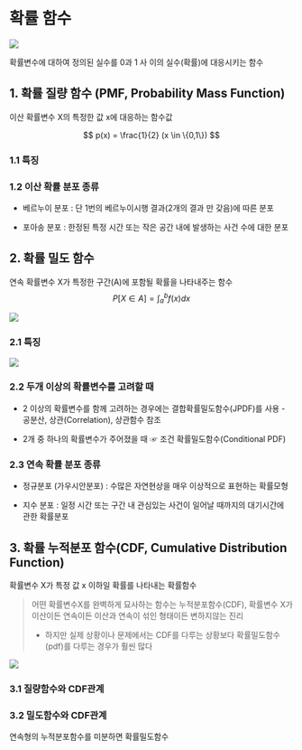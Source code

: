 # 확률 함수 

![](https://i.imgur.com/7qAV4Wh.png)

확률변수에 대하여 정의된 실수를 0과 1 사 이의 실수(확률)에 대응시키는 함수



## 1. 확률 질량 함수 (PMF, Probability Mass Function)
이산 확률변수 X의 특정한 값 x에 대응하는 함수값

$$
p(x) = \frac{1}{2} (x \in \{0,1\})
$$

### 1.1 특징

### 1.2 이산 확률 분포 종류 

- 베르누이 분포 : 단 1번의 베르누이시행 결과(2개의 결과 만 갖음)에 따른 분포

- 포아송 분포 : 한정된 특정 시간 또는 작은 공간 내에 발생하는 사건 수에 대한 분포

## 2. 확률 밀도 함수 
연속 확률변수 X가 특정한 구간(A)에 포함될 확률을 나타내주는 함수
$$
P[X \in A] = \int_a^b f(x) dx
$$

![](http://i.imgur.com/XcQGMwk.png)

### 2.1 특징

![](http://i.imgur.com/09wpDGV.png)

### 2.2 두개 이상의 확률변수를 고려할 때

- 2 이상의 확률변수를 함께 고려하는 경우에는 결합확률밀도함수(JPDF)를 사용
      - 공분산, 상관(Correlation), 상관함수 참조

- 2개 중 하나의 확률변수가 주어졌을 때 ☞ 조건 확률밀도함수(Conditional PDF)

### 2.3 연속 확률 분포 종류 

- 정규분포 (가우시안분포) : 수많은 자연현상을 매우 이상적으로 표현하는 확률모형

- 지수 분포 : 일정 시간 또는 구간 내 관심있는 사건이 일어날 때까지의 대기시간에 관한 확률분포


## 3. 확률 누적분포 함수(CDF, Cumulative Distribution Function)



확률변수 X가 특정 값 x 이하일 확률를 나타내는 확률함수


> 어떤 확률변수X를 완벽하게 묘사하는 함수는 누적분포함수(CDF), 확률변수 X가 이산이든 연속이든 이산과 연속이 섞인 형태이든 변하지않는 진리 
> - 하지만 실제 상황이나 문제에서는 CDF를 다루는 상황보다 확률밀도함수(pdf)를 다루는 경우가 훨씬 많다

![](http://i.imgur.com/CgB62gC.png)


### 3.1 질량함수와 CDF관계



### 3.2 밀도함수와 CDF관계 

연속형의 누적분포함수를 미분하면 확률밀도함수